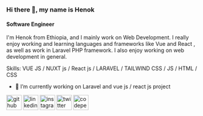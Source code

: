 ### Hi there 👋, my name is Henok
#### Software Engineer
I'm Henok from Ethiopia, and I mainly work on Web Development. I really enjoy working and learning languages and frameworks like Vue and React , as well as work in Laravel PHP framework. I also enjoy working on web development in general.

Skills: VUE JS / NUXT js / React js / LARAVEL / TAILWIND CSS / JS / HTML / CSS

- 🔭 I’m currently working on Laravel and vue js / react js project 
 

<!-- [![Anurag's GitHub stats](https://github-readme-stats.vercel.app/api?username=henok-tesfu)](https://github.com/anuraghazra/github-readme-stats) -->


[<img src='https://cdn.jsdelivr.net/npm/simple-icons@3.0.1/icons/github.svg' alt='github' height='40'>](https://github.com/Henok-tesfu)  [<img src='https://cdn.jsdelivr.net/npm/simple-icons@3.0.1/icons/linkedin.svg' alt='linkedin' height='40'>](https://www.linkedin.com/in/henok-tesfu-code47//)  [<img src='https://cdn.jsdelivr.net/npm/simple-icons@3.0.1/icons/instagram.svg' alt='instagram' height='40'>](https://www.instagram.com/henok_tesfu/)  [<img src='https://cdn.jsdelivr.net/npm/simple-icons@3.0.1/icons/twitter.svg' alt='twitter' height='40'>](https://twitter.com//TesfuHenok)  [<img src='https://cdn.jsdelivr.net/npm/simple-icons@3.0.1/icons/codepen.svg' alt='codepen' height='40'>](https://codepen.io/henok-tesfu)  






<!--
**henok-tesfu/henok-tesfu** is a ✨ _special_ ✨ repository because its `README.md` (this file) appears on your GitHub profile.

Here are some ideas to get you started:

- 🔭 I’m currently working on ...
- 🌱 I’m currently learning ...
- 👯 I’m looking to collaborate on ...
- 🤔 I’m looking for help with ...
- 💬 Ask me about ...
- 📫 How to reach me: 
- 😄 Pronouns: ...
- ⚡ Fun fact: ...
-->
